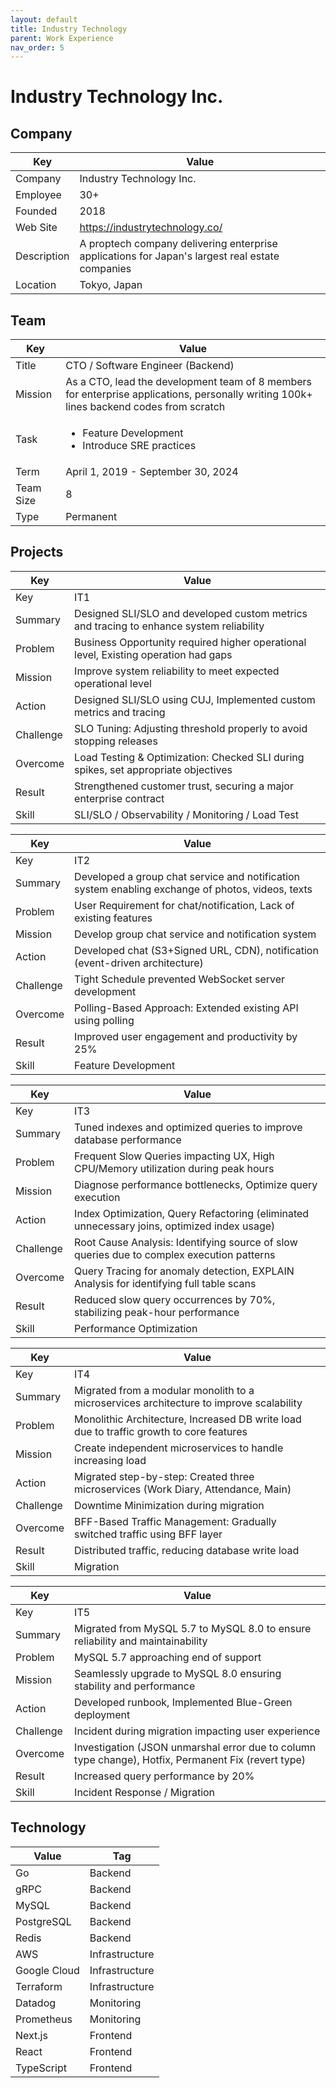 ```yaml
---
layout: default
title: Industry Technology
parent: Work Experience
nav_order: 5
---
```


# Industry Technology Inc.

## Company

| Key         | Value                                                                                        |
| ----------- | -------------------------------------------------------------------------------------------- |
| Company     | Industry Technology Inc.                                                                     |
| Employee    | 30+                                                                                          |
| Founded     | 2018                                                                                         |
| Web Site    | https://industrytechnology.co/                                                               |
| Description | A proptech company delivering enterprise applications for Japan's largest real estate companies |
| Location    | Tokyo, Japan                                                                                 |

## Team

| Key       | Value                                                                                                                                   |
| --------- | --------------------------------------------------------------------------------------------------------------------------------------- |
| Title     | CTO / Software Engineer (Backend)                                                                                                       |
| Mission   | As a CTO, lead the development team of 8 members for enterprise applications, personally writing 100k+ lines backend codes from scratch |
| Task      | <ul><li>Feature Development</li><li>Introduce SRE practices</li></ul>                                                                                     |
| Term      | April 1, 2019 - September 30, 2024                                                                                                     |
| Team Size | 8                                                                                                                                       |
| Type      | Permanent                                                                                                                               |

## Projects

| Key       | Value                                                                                 |
| --------- | ------------------------------------------------------------------------------------- |
| Key       | IT1                                                                                   |
| Summary   | Designed SLI/SLO and developed custom metrics and tracing to enhance system reliability |
| Problem   | Business Opportunity required higher operational level, Existing operation had gaps     |
| Mission   | Improve system reliability to meet expected operational level                           |
| Action    | Designed SLI/SLO using CUJ, Implemented custom metrics and tracing                    |
| Challenge | SLO Tuning: Adjusting threshold properly to avoid stopping releases                     |
| Overcome  | Load Testing & Optimization: Checked SLI during spikes, set appropriate objectives      |
| Result    | Strengthened customer trust, securing a major enterprise contract                       |
| Skill     | SLI/SLO / Observability / Monitoring / Load Test                                        |

| Key       | Value                                                                                            |
| --------- | ------------------------------------------------------------------------------------------------ |
| Key       | IT2                                                                                              |
| Summary   | Developed a group chat service and notification system enabling exchange of photos, videos, texts |
| Problem   | User Requirement for chat/notification, Lack of existing features                                  |
| Mission   | Develop group chat service and notification system                                               |
| Action    | Developed chat (S3+Signed URL, CDN), notification (event-driven architecture)                    |
| Challenge | Tight Schedule prevented WebSocket server development                                              |
| Overcome  | Polling-Based Approach: Extended existing API using polling                                      |
| Result    | Improved user engagement and productivity by 25%                                                 |
| Skill     | Feature Development                                                                              |

| Key       | Value                                                                                              |
| --------- | -------------------------------------------------------------------------------------------------- |
| Key       | IT3                                                                                                |
| Summary   | Tuned indexes and optimized queries to improve database performance                                  |
| Problem   | Frequent Slow Queries impacting UX, High CPU/Memory utilization during peak hours                |
| Mission   | Diagnose performance bottlenecks, Optimize query execution                                         |
| Action    | Index Optimization, Query Refactoring (eliminated unnecessary joins, optimized index usage)      |
| Challenge | Root Cause Analysis: Identifying source of slow queries due to complex execution patterns            |
| Overcome  | Query Tracing for anomaly detection, EXPLAIN Analysis for identifying full table scans               |
| Result    | Reduced slow query occurrences by 70%, stabilizing peak-hour performance                           |
| Skill     | Performance Optimization                                                                           |

| Key       | Value                                                                                              |
| --------- | -------------------------------------------------------------------------------------------------- |
| Key       | IT4                                                                                                |
| Summary   | Migrated from a modular monolith to a microservices architecture to improve scalability              |
| Problem   | Monolithic Architecture, Increased DB write load due to traffic growth to core features              |
| Mission   | Create independent microservices to handle increasing load                                         |
| Action    | Migrated step-by-step: Created three microservices (Work Diary, Attendance, Main)                  |
| Challenge | Downtime Minimization during migration                                                               |
| Overcome  | BFF-Based Traffic Management: Gradually switched traffic using BFF layer                           |
| Result    | Distributed traffic, reducing database write load                                                  |
| Skill     | Migration                                                                                          |

| Key       | Value                                                                                              |
| --------- | -------------------------------------------------------------------------------------------------- |
| Key       | IT5                                                                                                |
| Summary   | Migrated from MySQL 5.7 to MySQL 8.0 to ensure reliability and maintainability                     |
| Problem   | MySQL 5.7 approaching end of support                                                               |
| Mission   | Seamlessly upgrade to MySQL 8.0 ensuring stability and performance                               |
| Action    | Developed runbook, Implemented Blue-Green deployment                                               |
| Challenge | Incident during migration impacting user experience                                                |
| Overcome  | Investigation (JSON unmarshal error due to column type change), Hotfix, Permanent Fix (revert type) |
| Result    | Increased query performance by 20%                                                                 |
| Skill     | Incident Response / Migration                                                                      |

## Technology

| Value        | Tag            |
| ------------ | -------------- |
| Go           | Backend        |
| gRPC         | Backend        |
| MySQL        | Backend        |
| PostgreSQL   | Backend        |
| Redis        | Backend        |
| AWS          | Infrastructure |
| Google Cloud | Infrastructure |
| Terraform    | Infrastructure |
| Datadog      | Monitoring     |
| Prometheus   | Monitoring     |
| Next.js      | Frontend       |
| React        | Frontend       |
| TypeScript   | Frontend       | 